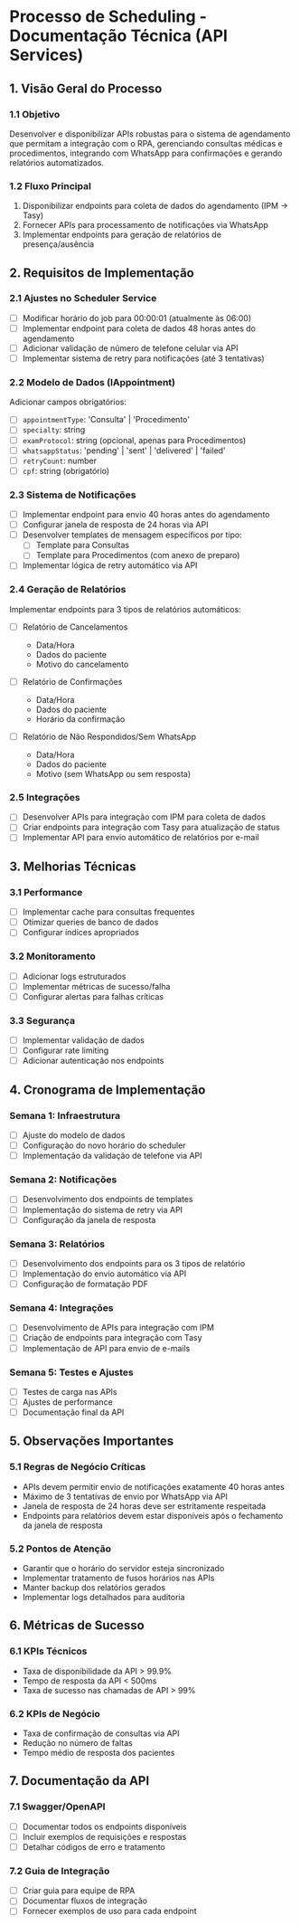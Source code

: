 # Processo de Scheduling - Documentação Técnica (API Services)

## 1. Visão Geral do Processo

### 1.1 Objetivo
Desenvolver e disponibilizar APIs robustas para o sistema de agendamento que permitam a integração com o RPA, gerenciando consultas médicas e procedimentos, integrando com WhatsApp para confirmações e gerando relatórios automatizados.

### 1.2 Fluxo Principal
1. Disponibilizar endpoints para coleta de dados do agendamento (IPM -> Tasy)
2. Fornecer APIs para processamento de notificações via WhatsApp
3. Implementar endpoints para geração de relatórios de presença/ausência

## 2. Requisitos de Implementação

### 2.1 Ajustes no Scheduler Service
- [ ] Modificar horário do job para 00:00:01 (atualmente às 06:00)
- [ ] Implementar endpoint para coleta de dados 48 horas antes do agendamento
- [ ] Adicionar validação de número de telefone celular via API
- [ ] Implementar sistema de retry para notificações (até 3 tentativas)

### 2.2 Modelo de Dados (IAppointment)
Adicionar campos obrigatórios:
- [ ] `appointmentType`: 'Consulta' | 'Procedimento'
- [ ] `specialty`: string
- [ ] `examProtocol`: string (opcional, apenas para Procedimentos)
- [ ] `whatsappStatus`: 'pending' | 'sent' | 'delivered' | 'failed'
- [ ] `retryCount`: number
- [ ] `cpf`: string (obrigatório)

### 2.3 Sistema de Notificações
- [ ] Implementar endpoint para envio 40 horas antes do agendamento
- [ ] Configurar janela de resposta de 24 horas via API
- [ ] Desenvolver templates de mensagem específicos por tipo:
  - [ ] Template para Consultas
  - [ ] Template para Procedimentos (com anexo de preparo)
- [ ] Implementar lógica de retry automático via API

### 2.4 Geração de Relatórios
Implementar endpoints para 3 tipos de relatórios automáticos:
- [ ] Relatório de Cancelamentos
  - Data/Hora
  - Dados do paciente
  - Motivo do cancelamento
  
- [ ] Relatório de Confirmações
  - Data/Hora
  - Dados do paciente
  - Horário da confirmação
  
- [ ] Relatório de Não Respondidos/Sem WhatsApp
  - Data/Hora
  - Dados do paciente
  - Motivo (sem WhatsApp ou sem resposta)

### 2.5 Integrações
- [ ] Desenvolver APIs para integração com IPM para coleta de dados
- [ ] Criar endpoints para integração com Tasy para atualização de status
- [ ] Implementar API para envio automático de relatórios por e-mail

## 3. Melhorias Técnicas

### 3.1 Performance
- [ ] Implementar cache para consultas frequentes
- [ ] Otimizar queries de banco de dados
- [ ] Configurar índices apropriados

### 3.2 Monitoramento
- [ ] Adicionar logs estruturados
- [ ] Implementar métricas de sucesso/falha
- [ ] Configurar alertas para falhas críticas

### 3.3 Segurança
- [ ] Implementar validação de dados
- [ ] Configurar rate limiting
- [ ] Adicionar autenticação nos endpoints

## 4. Cronograma de Implementação

### Semana 1: Infraestrutura
- [ ] Ajuste do modelo de dados
- [ ] Configuração do novo horário do scheduler
- [ ] Implementação da validação de telefone via API

### Semana 2: Notificações
- [ ] Desenvolvimento dos endpoints de templates
- [ ] Implementação do sistema de retry via API
- [ ] Configuração da janela de resposta

### Semana 3: Relatórios
- [ ] Desenvolvimento dos endpoints para os 3 tipos de relatório
- [ ] Implementação do envio automático via API
- [ ] Configuração de formatação PDF

### Semana 4: Integrações
- [ ] Desenvolvimento de APIs para integração com IPM
- [ ] Criação de endpoints para integração com Tasy
- [ ] Implementação de API para envio de e-mails

### Semana 5: Testes e Ajustes
- [ ] Testes de carga nas APIs
- [ ] Ajustes de performance
- [ ] Documentação final da API

## 5. Observações Importantes

### 5.1 Regras de Negócio Críticas
- APIs devem permitir envio de notificações exatamente 40 horas antes
- Máximo de 3 tentativas de envio por WhatsApp via API
- Janela de resposta de 24 horas deve ser estritamente respeitada
- Endpoints para relatórios devem estar disponíveis após o fechamento da janela de resposta

### 5.2 Pontos de Atenção
- Garantir que o horário do servidor esteja sincronizado
- Implementar tratamento de fusos horários nas APIs
- Manter backup dos relatórios gerados
- Implementar logs detalhados para auditoria

## 6. Métricas de Sucesso

### 6.1 KPIs Técnicos
- Taxa de disponibilidade da API > 99.9%
- Tempo de resposta da API < 500ms
- Taxa de sucesso nas chamadas de API > 99%

### 6.2 KPIs de Negócio
- Taxa de confirmação de consultas via API
- Redução no número de faltas
- Tempo médio de resposta dos pacientes

## 7. Documentação da API

### 7.1 Swagger/OpenAPI
- [ ] Documentar todos os endpoints disponíveis
- [ ] Incluir exemplos de requisições e respostas
- [ ] Detalhar códigos de erro e tratamento

### 7.2 Guia de Integração
- [ ] Criar guia para equipe de RPA
- [ ] Documentar fluxos de integração
- [ ] Fornecer exemplos de uso para cada endpoint 